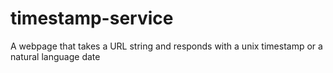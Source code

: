 # timestamp-service
A webpage that takes a URL string and responds with a unix timestamp or a natural language date
